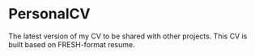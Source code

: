 PersonalCV
==================
The latest version of my CV to be shared with other projects.
This CV is built based on FRESH-format resume.